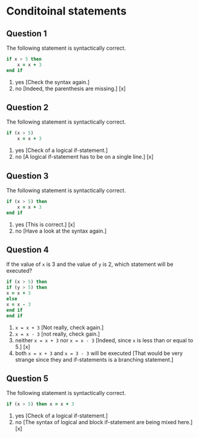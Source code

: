 # Conditoinal statements

## Question 1

The following statement is syntactically correct.
~~~~fortran
if x > 5 then
    x = x + 3
end if
~~~~
1. yes [Check the syntax again.]
1. no [Indeed, the parenthesis are missing.] [x]


## Question 2

The following statement is syntactically correct.
~~~~fortran
if (x > 5)
    x = x + 3
~~~~
1. yes [Check of a logical if-statement.]
1. no [A logical if-statement has to be on a single line.] [x]


## Question 3

The following statement is syntactically correct.
~~~~fortran
if (x > 5) then
    x = x + 3
end if
~~~~
1. yes [This is correct.] [x]
1. no [Have a look at the syntax again.]


## Question 4

If the value of `x` is 3 and the value of `y` is 2, which statement will be executed?
~~~~fortran
if (x > 5) then
if (y > 5) then
x = x + 3
else
x = x - 3
end if
end if
~~~~
1. `x = x + 3` [Not really, check again.]
1. `x = x - 3` [not really, check gain.]
1. neither `x = x + 3` nor `x = x - 3` [Indeed, since `x` is less than or equal to 5.] [x]
1. both `x = x + 3` and `x = 3 - 3` will be executed [That would be very strange since they and if-statements is a branching statement.]


## Question 5

The following statement is syntactically correct.
~~~~fortran
if (x > 5) then x = x + 3
~~~~
1. yes [Check of a logical if-statement.]
1. no [The syntax of logical and block if-statement are being mixed here.] [x]
